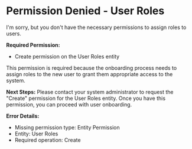 # Permission Denied - User Roles

I'm sorry, but you don't have the necessary permissions to assign roles to users.

**Required Permission:**
- Create permission on the User Roles entity

This permission is required because the onboarding process needs to assign roles to the new user to grant them appropriate access to the system.

**Next Steps:**
Please contact your system administrator to request the "Create" permission for the User Roles entity. Once you have this permission, you can proceed with user onboarding.

**Error Details:**
- Missing permission type: Entity Permission
- Entity: User Roles
- Required operation: Create